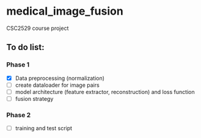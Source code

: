 # medical_image_fusion
CSC2529 course project


## To do list:
### Phase 1
- [x] Data preprocessing (normalization)
- [ ] create dataloader for image pairs
- [ ] model architecture (feature extractor, reconstruction) and loss function
- [ ] fusion strategy

### Phase 2
- [ ] training and test script
